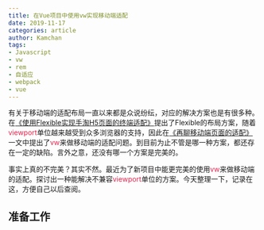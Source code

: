 ```yaml
---
title: 在Vue项目中使用vw实现移动端适配
date: 2019-11-17
categories: article
author: Kamchan
tags:
- Javascript
- vw
- rem
- 自适应
- webpack
- vue
---
```


有关于移动端的适配布局一直以来都是众说纷纭，对应的解决方案也是有很多种。在[《使用Flexible实现手淘H5页面的终端适配》](https://github.com/amfe/article/issues/17)提出了Flexible的布局方案，随着<font color="#e7254e">viewport</font>单位越来越受到众多浏览器的支持，因此在[《再聊移动端页面的适配》](https://www.w3cplus.com/css/vw-for-layout.html)一文中提出了<font color="#e7254e">vw</font>来做移动端的适配问题。到目前为止不管是哪一种方案，都还存在一定的缺陷。言外之意，还没有哪一个方案是完美的。

事实上真的不完美？其实不然。最近为了新项目中能更完美的使用<font color="#e7254e">vw</font>来做移动端的适配。探讨出一种能解决不兼容<font color="#e7254e">viewport</font>单位的方案。今天整理一下，记录在这，方便自己以后查阅。

## 准备工作